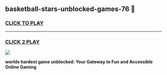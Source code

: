
## basketball-stars-unblocked-games-76 👋
<h3>
<a href="https://premium.freeplayer.one?title=basketball-stars-unblocked-games-76&ref=14F">CLICK TO PLAY</a></h3>
<hr>

<h3>
<a href="https://premium.freeplayer.one?title=basketball-stars-unblocked-games-76&ref=14F">CLICK 2 PLAY</a>
  
</h3>

<a href="https://premium.freeplayer.one?title=basketball-stars-unblocked-games-76&ref=12F/"><img src="https://clearcache.store/games.png"></a>


**worlds hardest game unblocked: Your Gateway to Fun and Accessible Online Gaming**
